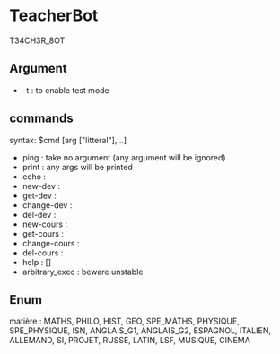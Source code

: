 # TeacherBot
T34CH3R_8OT

## Argument
* -t : to enable test mode

## commands

syntax: $cmd [arg ["litteral"],...]

* ping : take no argument (any argument will be ignored)
* print : any args will be printed
* echo :
* new-dev :
* get-dev :
* change-dev :
* del-dev :
* new-cours :
* get-cours :
* change-cours :
* del-cours :
* help : [<command>]
* arbitrary_exec : beware unstable

## Enum

matière : MATHS, PHILO, HIST, GEO, SPE_MATHS, PHYSIQUE, SPE_PHYSIQUE, ISN, ANGLAIS_G1, ANGLAIS_G2, ESPAGNOL, ITALIEN, ALLEMAND, SI, PROJET, RUSSE, LATIN, LSF, MUSIQUE, CINEMA
